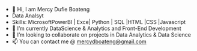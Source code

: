 - 👋 Hi, I am Mercy Dufie Boateng
- Data Analsyt
- Skills: MicrosoftPowerBI | Exce| Python | SQL |HTML |CSS |Javascript
- 🌱 I’m currently DataScience & Analytics and Front-End Development
- 💞️ I’m looking to collaborate on projects in Data Analytics & Data Science
- 📫 You can contact me @ mercydboateng@gmail.com

<!---
EfyaDufie2020/EfyaDufie2020 is a ✨ special ✨ repository because its `README.md` (this file) appears on your GitHub profile.
You can click the Preview link to take a look at your changes.
--->
